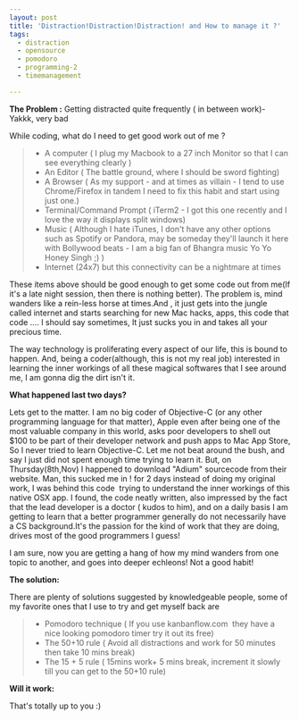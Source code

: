 ```yaml
---
layout: post
title: 'Distraction!Distraction!Distraction! and How to manage it ?'
tags:
  - distraction
  - opensource
  - pomodoro
  - programming-2
  - timemanagement

---
```


<strong>The Problem :</strong> Getting distracted quite frequently ( in between work)- Yakkk, very bad

<p>While coding, what do I need to get good work out of me ?</p>
<blockquote>
<ul>
	<li>A computer ( I plug my Macbook to a 27 inch Monitor so that I can see everything clearly )</li>
	<li>An Editor ( The battle ground, where I should be sword fighting)</li>
	<li>A Browser ( As my support - and at times as villain - I tend to use Chrome/Firefox in tandem I need to fix this habit and start using just one.)</li>
	<li>Terminal/Command Prompt ( iTerm2 - I got this one recently and I love the way it displays split windows)</li>
	<li>Music ( Although I hate iTunes, I don't have any other options such as Spotify or Pandora, may be someday they'll launch it here with Bollywood beats - I am a big fan of Bhangra music Yo Yo Honey Singh ;) )</li>
	<li> Internet (24x7) but this connectivity can be a nightmare at times</li>
</ul>
</blockquote>
These items above should be good enough to get some code out from me(If it's a late night session, then there is nothing better). The problem is, mind wanders like a rein-less horse at times.And , it just gets into the jungle called internet and starts searching for new Mac hacks, apps, this code that code .... I should say sometimes, It just sucks you in and takes all your precious time.

The way technology is proliferating every aspect of our life, this is bound to happen. And, being a coder(although, this is not my real job) interested in learning the inner workings of all these magical softwares that I see around me, I am gonna dig the dirt isn't it.

<strong>What happened last two days?</strong>

Lets get to the matter. I am no big coder of Objective-C (or any other programming language for that matter), Apple even after being one of the most valuable company in this world, asks poor developers to shell out $100 to be part of their developer network and push apps to Mac App Store, So I never tried to learn Objective-C. Let me not beat around the bush, and say I just did not spent enough time trying to learn it. But, on Thursday(8th,Nov) I happened to download "Adium" sourcecode from their website. Man, this sucked me in ! for 2 days instead of doing my original work, I was behind this code  trying to understand the inner workings of this native OSX app. I found, the code neatly written, also impressed by the fact that the lead developer is a doctor ( kudos to him), and on a daily basis I am getting to learn that a better programmer generally do not necessarily have a CS background.It's the passion for the kind of work that they are doing, drives most of the good programmers I guess!

I am sure, now you are getting a hang of how my mind wanders from one topic to another, and goes into deeper echleons! Not a good habit!

<strong>The solution:</strong>

There are plenty of solutions suggested by knowledgeable people, some of my favorite ones that I use to try and get myself back are
 	<blockquote>
 	<ul>
		<li>Pomodoro technique ( If you use kanbanflow.com  they have a nice looking pomodoro timer try it out its free)</li>
		<li>The 50+10 rule ( Avoid all distractions and work for 50 minutes then take 10 mins break)</li>
		<li>The 15 + 5 rule ( 15mins work+ 5 mins break, increment it slowly till you can get to the 50+10 rule)</li>
	</ul>
	</blockquote>

<strong>Will it work:</strong>

That's totally up to you :)
